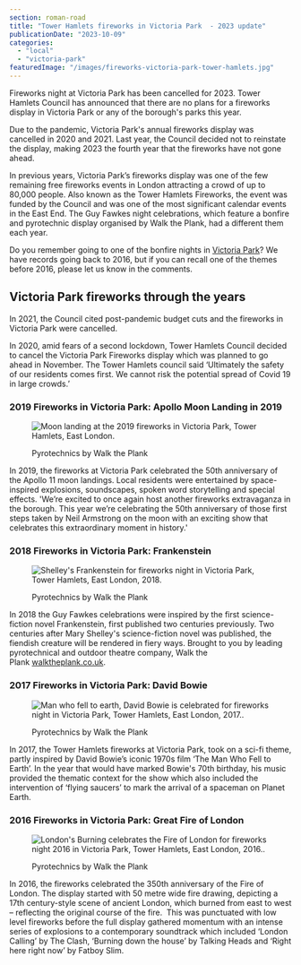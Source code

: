 ```yaml
---
section: roman-road
title: "Tower Hamlets fireworks in Victoria Park  - 2023 update"
publicationDate: "2023-10-09"
categories: 
  - "local"
  - "victoria-park"
featuredImage: "/images/fireworks-victoria-park-tower-hamlets.jpg"
---
```


Fireworks night at Victoria Park has been cancelled for 2023. Tower Hamlets Council has announced that there are no plans for a fireworks display in Victoria Park or any of the borough's parks this year.

Due to the pandemic, Victoria Park's annual fireworks display was cancelled in 2020 and 2021. Last year, the Council decided not to reinstate the display, making 2023 the fourth year that the fireworks have not gone ahead.

In previous years, Victoria Park’s fireworks display was one of the few remaining free fireworks events in London attracting a crowd of up to 80,000 people. Also known as the Tower Hamlets Fireworks, the event was funded by the Council and was one of the most significant calendar events in the East End. The Guy Fawkes night celebrations, which feature a bonfire and pyrotechnic display organised by Walk the Plank, had a different them each year.

Do you remember going to one of the bonfire nights in [Victoria Park](https://romanroadlondon.com/victoria-park-east-london-bow/)? We have records going back to 2016, but if you can recall one of the themes before 2016, please let us know in the comments.

## Victoria Park fireworks through the years

In 2021, the Council cited post-pandemic budget cuts and the fireworks in Victoria Park were cancelled.

In 2020, amid fears of a second lockdown, Tower Hamlets Council decided to cancel the Victoria Park Fireworks display which was planned to go ahead in November. The Tower Hamlets council said ‘Ultimately the safety of our residents comes first. We cannot risk the potential spread of Covid 19 in large crowds.’

### 2019 Fireworks in Victoria Park: Apollo Moon Landing in 2019

<figure>

![Moon landing at the 2019 fireworks in Victoria Park, Tower Hamlets, East London.](/images/fireworks-victoria-park-tower-hamlets-2019-apollo-moon-landing-1024x683.jpg)

<figcaption>

Pyrotechnics by Walk the Plank

</figcaption>

</figure>

In 2019, the fireworks at Victoria Park celebrated the 50th anniversary of the Apollo 11 moon landings. Local residents were entertained by space-inspired explosions, soundscapes, spoken word storytelling and special effects. 'We’re excited to once again host another fireworks extravaganza in the borough. This year we’re celebrating the 50th anniversary of those first steps taken by Neil Armstrong on the moon with an exciting show that celebrates this extraordinary moment in history.'

### 2018 Fireworks in Victoria Park: Frankenstein

<figure>

![Shelley's Frankenstein for fireworks night in Victoria Park, Tower Hamlets, East London, 2018.](/images/fireworks-victoria-park-tower-hamlets-2018-mary-shelley-Frankenstein-1024x683.jpg)

<figcaption>

Pyrotechnics by Walk the Plank

</figcaption>

</figure>

In 2018 the Guy Fawkes celebrations were inspired by the first science-fiction novel Frankenstein, first published two centuries previously. Two centuries after Mary Shelley's science-fiction novel was published, the fiendish creature will be rendered in fiery ways. Brought to you by leading pyrotechnical and outdoor theatre company, Walk the Plank [walktheplank.co.uk](https://walktheplank.co.uk/).

### 2017 Fireworks in Victoria Park: David Bowie

<figure>

![Man who fell to earth, David Bowie is celebrated for fireworks night in Victoria Park, Tower Hamlets, East London, 2017..](/images/fireworks-victoria-park-tower-hamlets-2017-david-bowie-1024x683.jpg)

<figcaption>

Pyrotechnics by Walk the Plank

</figcaption>

</figure>

In 2017, the Tower Hamlets fireworks at Victoria Park, took on a sci-fi theme, partly inspired by David Bowie’s iconic 1970s film ‘The Man Who Fell to Earth’. In the year that would have marked Bowie's 70th birthday, his music provided the thematic context for the show which also included the intervention of ‘flying saucers’ to mark the arrival of a spaceman on Planet Earth.

### 2016 Fireworks in Victoria Park: Great Fire of London

<figure>

![London's Burning celebrates the Fire of London for fireworks night 2016 in Victoria Park, Tower Hamlets, East London, 2016..](/images/fireworks-victoria-park-tower-hamlets-2016-great-fire-london-burning-1024x683.jpg)

<figcaption>

Pyrotechnics by Walk the Plank

</figcaption>

</figure>

In 2016, the fireworks celebrated the 350th anniversary of the Fire of London. The display started with 50 metre wide fire drawing, depicting a 17th century-style scene of ancient London, which burned from east to west – reflecting the original course of the fire.  This was punctuated with low level fireworks before the full display gathered momentum with an intense series of explosions to a contemporary soundtrack which included ‘London Calling’ by The Clash, ‘Burning down the house’ by Talking Heads and ‘Right here right now’ by Fatboy Slim.

